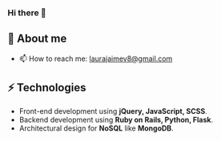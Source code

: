 ### Hi there 👋

## 🧐 About me
- 📫 How to reach me: laurajaimev8@gmail.com

## ⚡ Technologies
- Front-end development using **jQuery, JavaScript, SCSS**.
- Backend development using **Ruby on Rails, Python, Flask**.
- Architectural design for **NoSQL** like **MongoDB**.

